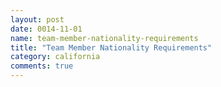 ```yaml
---
layout: post
date: 0014-11-01
name: team-member-nationality-requirements
title: "Team Member Nationality Requirements"
category: california
comments: true
---
```




